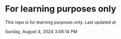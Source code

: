 # For learning purposes only
This repo is for learning purposes only.
Last updated at

Sunday, August 4, 2024 3:06:14 PM

